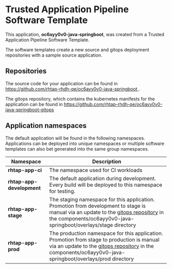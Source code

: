 # Trusted Application Pipeline Software Template

This application, **oc6ayy0v0-java-springboot**, was created from a Trusted Application Pipeline Software Template.

The software templates create a new source and gitops deployment repositories with a sample source application. 

## Repositories

The source code for your application can be found in [https://github.com/rhtap-rhdh-qe/oc6ayy0v0-java-springboot ](https://github.com/rhtap-rhdh-qe/oc6ayy0v0-java-springboot ).
 
The gitops repository, which contains the kubernetes manifests for the application can be found in 
[https://github.com/rhtap-rhdh-qe/oc6ayy0v0-java-springboot-gitops ](https://github.com/rhtap-rhdh-qe/oc6ayy0v0-java-springboot-gitops ) 

## Application namespaces 

The default application will be found in the following namespaces. Applications can be deployed into unique namespaces or multiple software templates can also bet generated into the same group namespaces.  

|  Namespace   |  Description   |  
| -------- | -------- |
| **rhtap-app-ci** | The namespace used for CI workloads |
| **rhtap-app-development** | The default application during development. Every build will be deployed to this namespace for testing. |
| **rhtap-app-stage** | The staging namespace for this application. Promotion from development to stage is manual via an update to the [gitops repository](https://github.com/rhtap-rhdh-qe/oc6ayy0v0-java-springboot-gitops ) in the components/oc6ayy0v0-java-springboot/overlays/stage directory |
| **rhtap-app-prod** | The production namespace for this application. Promotion from stage to production is manual via an update to the [gitops repository](https://github.com/rhtap-rhdh-qe/oc6ayy0v0-java-springboot-gitops ) in the components/oc6ayy0v0-java-springboot/overlays/prod directory |